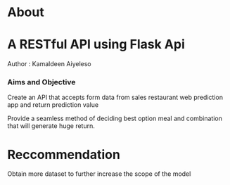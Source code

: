 # About

<h1> A RESTful API using Flask Api </h1>

<p> Author : Kamaldeen Aiyeleso </p>

<h3>Aims and Objective </h3>

<p> Create an API that accepts form data from sales restaurant web prediction app and return prediction value</p>
<p> Provide a seamless method of deciding best option meal and combination that will generate huge return.</p>

# Reccommendation

<p> Obtain more dataset to further increase the scope of the model </p>


